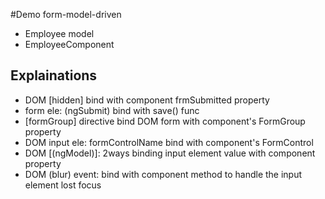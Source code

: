 #Demo form-model-driven
- Employee model
- EmployeeComponent

## Explainations
- DOM [hidden] bind with component frmSubmitted property
- form ele: (ngSubmit) bind with save() func
- [formGroup] directive bind DOM form with component's FormGroup property
- DOM input ele: formControlName bind with component's FormControl
- DOM [(ngModel)]: 2ways binding input element value with component property
- DOM (blur) event: bind with component method to handle the input element lost focus


